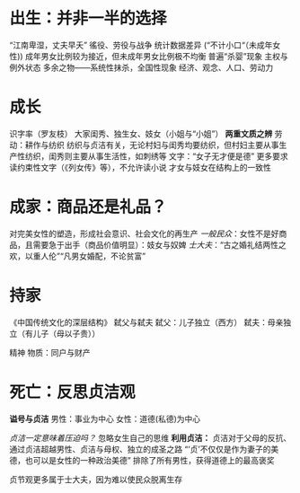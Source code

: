 # 出生：并非一半的选择
“江南卑湿，丈夫早夭”
徭役、劳役与战争
统计数据差异 (“不计小口“（未成年女性))
成年男女比例较为接近，但未成年男女比例极不均衡
普遍“杀婴”现象
	主权与例外状态
多余之物——系统性抹杀，全国性现象
	经济、观念、人口、劳动力
# 成长
识字率（罗友枝）
大家闺秀、独生女、妓女（小姐与“小姐”）
**两重文质之辨**
	劳动：耕作与纺织
		纺织与贞洁有关，无论村妇与闺秀均要纺织，但村妇主要从事生产性纺织，闺秀则主要从事生活性，如刺绣等
	文字：“女子无才便是德”
	更多要求读约束性文字（《列女传》等），不允许读小说
	才女与妓女在结构上的一致性
# 成家：商品还是礼品？
对完美女性的塑造，形成社会意识、社会文化的再生产
*一般民众*：女性不是好商品，且需要急于出手（商品价值明显）：妓女与奴婢
*士大夫*：“古之婚礼结两性之欢，以重人伦”“凡男女婚配，不论贫富”
# 持家
《中国传统文化的深层结构》
弑父与弑夫
弑父：儿子独立（西方）
弑夫：母亲独立（有儿子（母以子贵））

精神
物质：同户与财产
# 死亡：反思贞洁观
**谥号与贞洁**
	男性：事业为中心
	女性：道德(私德)为中心

*贞洁一定意味着压迫吗？*
忽略女生自己的思维
**利用贞洁：** 贞洁对于父母的反抗、通过贞洁超越男性、贞洁与母权、独立的成圣之路
	“‘贞’不仅仅是作为妻子的美德，也可以是女性的一种政治美德”
	排除了所有男性，获得道德上的最高褒奖

贞节观更多属于士大夫，因为难以使民众脱离生存